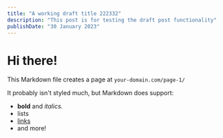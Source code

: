 ```yaml
---
title: "A working draft title 222332"
description: "This post is for testing the draft post functionality"
publishDate: "30 January 2023"
---
```


# Hi there!

This Markdown file creates a page at `your-domain.com/page-1/`

It probably isn't styled much, but Markdown does support:
- **bold** and _italics._
- lists
- [links](https://astro.build)
- and more!
